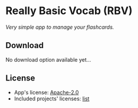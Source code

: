 # Really Basic Vocab (RBV)

*Very simple app to manage your flashcards.*

## Download

No download option available yet…

## License

* App's license: [Apache-2.0](./LICENSE)
* Included projects' licenses: [list](./app/src/main/assets/oss/licenses.xml)
